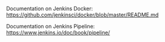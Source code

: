 Documentation on Jenkins Docker:
https://github.com/jenkinsci/docker/blob/master/README.md

Documentation on Jenkins Pipeline:
https://www.jenkins.io/doc/book/pipeline/



